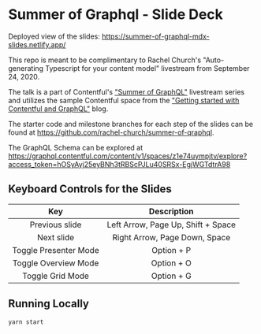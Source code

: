 # Summer of Graphql - Slide Deck

Deployed view of the slides: <https://summer-of-graphql-mdx-slides.netlify.app/>

This repo is meant to be complimentary to Rachel Church's "Auto-generating Typescript for your content model" livestream from September 24, 2020.

The talk is a part of Contentful's ["Summer of GraphQL"](https://www.contentful.com/blog/2020/08/07/its-the-summer-of-graphql-livestreams-contentful/) livestream series and utilizes the sample Contentful space from the ["Getting started with Contentful and GraphQL"](https://www.contentful.com/blog/2020/09/16/getting-started-with-contentful-and-graphql/) blog.

The starter code and milestone branches for each step of the slides can be found at <https://github.com/rachel-church/summer-of-qraphql>.

The GraphQL Schema can be explored at <https://graphql.contentful.com/content/v1/spaces/z1e74uympjtv/explore?access_token=hOSyAyj25eyBNh3tRBScPJLu40SRSx-EgjWGTdtrA98>

## Keyboard Controls for the Slides

|          Key          |             Description            |
|:---------------------:|:----------------------------------:|
| Previous slide        | Left Arrow, Page Up, Shift + Space |
| Next slide            | Right Arrow, Page Down, Space      |
| Toggle Presenter Mode | Option + P                         |
| Toggle Overview Mode  | Option + O                         |
| Toggle Grid Mode      | Option + G                         |

## Running Locally

`yarn start`
